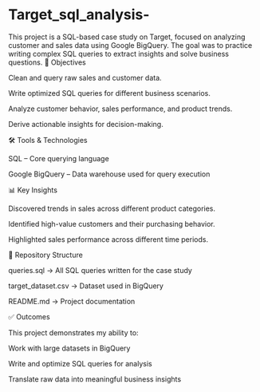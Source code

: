 # Target_sql_analysis-
This project is a SQL-based case study on Target, focused on analyzing customer and sales data using Google BigQuery. The goal was to practice writing complex SQL queries to extract insights and solve business questions.
🎯 Objectives

Clean and query raw sales and customer data.

Write optimized SQL queries for different business scenarios.

Analyze customer behavior, sales performance, and product trends.

Derive actionable insights for decision-making.

🛠️ Tools & Technologies

SQL – Core querying language

Google BigQuery – Data warehouse used for query execution

📊 Key Insights

Discovered trends in sales across different product categories.

Identified high-value customers and their purchasing behavior.

Highlighted sales performance across different time periods.

📂 Repository Structure

queries.sql → All SQL queries written for the case study

target_dataset.csv → Dataset used in BigQuery

README.md → Project documentation

✅ Outcomes

This project demonstrates my ability to:

Work with large datasets in BigQuery

Write and optimize SQL queries for analysis

Translate raw data into meaningful business insights
